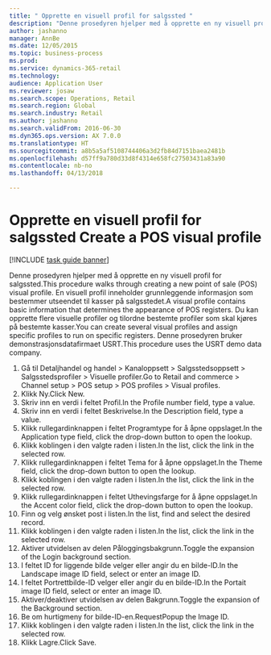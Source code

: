 ```yaml
--- 
title: " Opprette en visuell profil for salgssted "
description: "Denne prosedyren hjelper med å opprette en ny visuell profil for salgssted."
author: jashanno
manager: AnnBe
ms.date: 12/05/2015
ms.topic: business-process
ms.prod: 
ms.service: dynamics-365-retail
ms.technology: 
audience: Application User
ms.reviewer: josaw
ms.search.scope: Operations, Retail
ms.search.region: Global
ms.search.industry: Retail
ms.author: jashanno
ms.search.validFrom: 2016-06-30
ms.dyn365.ops.version: AX 7.0.0
ms.translationtype: HT
ms.sourcegitcommit: a8b5a5af5108744406a3d2fb84d7151baea2481b
ms.openlocfilehash: d57ff9a780d33d8f4314e658fc27503431a83a90
ms.contentlocale: nb-no
ms.lasthandoff: 04/13/2018

---
```

# <a name="create-a-pos-visual-profile"></a><span data-ttu-id="4bb8c-103"> Opprette en visuell profil for salgssted </span><span class="sxs-lookup"><span data-stu-id="4bb8c-103">Create a POS visual profile</span></span> 

[!INCLUDE [task guide banner](../includes/task-guide-banner.md)]

<span data-ttu-id="4bb8c-104">Denne prosedyren hjelper med å opprette en ny visuell profil for salgssted.</span><span class="sxs-lookup"><span data-stu-id="4bb8c-104">This procedure walks through creating a new point of sale (POS) visual profile.</span></span> <span data-ttu-id="4bb8c-105">En visuell profil inneholder grunnleggende informasjon som bestemmer utseendet til kasser på salgsstedet.</span><span class="sxs-lookup"><span data-stu-id="4bb8c-105">A visual profile contains basic information that determines the appearance of POS registers.</span></span> <span data-ttu-id="4bb8c-106">Du kan opprette flere visuelle profiler og tilordne bestemte profiler som skal kjøres på bestemte kasser.</span><span class="sxs-lookup"><span data-stu-id="4bb8c-106">You can create several visual profiles and assign specific profiles to run on specific registers.</span></span> <span data-ttu-id="4bb8c-107">Denne prosedyren bruker demonstrasjonsdatafirmaet USRT.</span><span class="sxs-lookup"><span data-stu-id="4bb8c-107">This procedure uses the USRT demo data company.</span></span>

1. <span data-ttu-id="4bb8c-108">Gå til Detaljhandel og handel > Kanaloppsett > Salgsstedsoppsett > Salgsstedsprofiler > Visuelle profiler.</span><span class="sxs-lookup"><span data-stu-id="4bb8c-108">Go to Retail and commerce > Channel setup > POS setup > POS profiles > Visual profiles.</span></span>
2. <span data-ttu-id="4bb8c-109">Klikk Ny.</span><span class="sxs-lookup"><span data-stu-id="4bb8c-109">Click New.</span></span>
3. <span data-ttu-id="4bb8c-110">Skriv inn en verdi i feltet Profil.</span><span class="sxs-lookup"><span data-stu-id="4bb8c-110">In the Profile number field, type a value.</span></span>
4. <span data-ttu-id="4bb8c-111">Skriv inn en verdi i feltet Beskrivelse.</span><span class="sxs-lookup"><span data-stu-id="4bb8c-111">In the Description field, type a value.</span></span>
5. <span data-ttu-id="4bb8c-112">Klikk rullegardinknappen i feltet Programtype for å åpne oppslaget.</span><span class="sxs-lookup"><span data-stu-id="4bb8c-112">In the Application type field, click the drop-down button to open the lookup.</span></span>
6. <span data-ttu-id="4bb8c-113">Klikk koblingen i den valgte raden i listen.</span><span class="sxs-lookup"><span data-stu-id="4bb8c-113">In the list, click the link in the selected row.</span></span>
7. <span data-ttu-id="4bb8c-114">Klikk rullegardinknappen i feltet Tema for å åpne oppslaget.</span><span class="sxs-lookup"><span data-stu-id="4bb8c-114">In the Theme field, click the drop-down button to open the lookup.</span></span>
8. <span data-ttu-id="4bb8c-115">Klikk koblingen i den valgte raden i listen.</span><span class="sxs-lookup"><span data-stu-id="4bb8c-115">In the list, click the link in the selected row.</span></span>
9. <span data-ttu-id="4bb8c-116">Klikk rullegardinknappen i feltet Uthevingsfarge for å åpne oppslaget.</span><span class="sxs-lookup"><span data-stu-id="4bb8c-116">In the Accent color field, click the drop-down button to open the lookup.</span></span>
10. <span data-ttu-id="4bb8c-117">Finn og velg ønsket post i listen.</span><span class="sxs-lookup"><span data-stu-id="4bb8c-117">In the list, find and select the desired record.</span></span>
11. <span data-ttu-id="4bb8c-118">Klikk koblingen i den valgte raden i listen.</span><span class="sxs-lookup"><span data-stu-id="4bb8c-118">In the list, click the link in the selected row.</span></span>
12. <span data-ttu-id="4bb8c-119">Aktiver utvidelsen av delen Påloggingsbakgrunn.</span><span class="sxs-lookup"><span data-stu-id="4bb8c-119">Toggle the expansion of the Login background section.</span></span>
13. <span data-ttu-id="4bb8c-120">I feltet ID for liggende bilde velger eller angir du en bilde-ID.</span><span class="sxs-lookup"><span data-stu-id="4bb8c-120">In the Landscape image ID field, select or enter an image ID.</span></span>
14. <span data-ttu-id="4bb8c-121">I feltet Portrettbilde-ID velger eller angir du en bilde-ID.</span><span class="sxs-lookup"><span data-stu-id="4bb8c-121">In the Portait image ID field, select or enter an image ID.</span></span>
15. <span data-ttu-id="4bb8c-122">Aktiver/deaktiver utvidelsen av delen Bakgrunn.</span><span class="sxs-lookup"><span data-stu-id="4bb8c-122">Toggle the expansion of the Background section.</span></span>
16. <span data-ttu-id="4bb8c-123">Be om hurtigmeny for bilde-ID-en.</span><span class="sxs-lookup"><span data-stu-id="4bb8c-123">RequestPopup the Image ID.</span></span>
17. <span data-ttu-id="4bb8c-124">Klikk koblingen i den valgte raden i listen.</span><span class="sxs-lookup"><span data-stu-id="4bb8c-124">In the list, click the link in the selected row.</span></span>
18. <span data-ttu-id="4bb8c-125">Klikk Lagre.</span><span class="sxs-lookup"><span data-stu-id="4bb8c-125">Click Save.</span></span>


